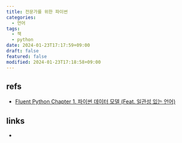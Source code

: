 ```yaml
---
title: 전문가를 위한 파이썬
categories:
  - 언어
tags:
  - 책
  - python
date: 2024-01-23T17:17:59+09:00
draft: false
featured: false
modified: 2024-01-23T17:18:58+09:00
---
```




## refs
- [Fluent Python Chapter 1. 파이썬 데이터 모델 (Feat. 일관성 있는 언어)](https://blog.doosikbae.com/entry/Fluent-Python-Chapter-1-%ED%8C%8C%EC%9D%B4%EC%8D%AC-%EB%8D%B0%EC%9D%B4%ED%84%B0-%EB%AA%A8%EB%8D%B8-Feat-%EC%9D%BC%EA%B4%80%EC%84%B1-%EC%9E%88%EB%8A%94-%EC%96%B8%EC%96%B4)


## links
- 
